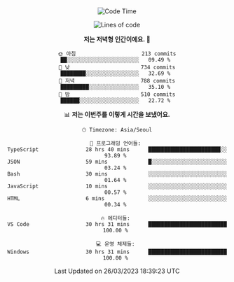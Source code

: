 <div align="center">

<br />

 <!--START_SECTION:waka-->
![Code Time](http://img.shields.io/badge/Code%20Time-407%20hrs%2058%20mins-blue)

![Lines of code](https://img.shields.io/badge/%EC%A0%80%EB%8A%94%20%EC%97%AC%ED%83%9C%EA%B9%8C%EC%A7%80%20-2.6%20million%20%EC%A4%84%EC%9D%98%20%EC%BD%94%EB%93%9C%EB%A5%BC%20%EC%9E%91%EC%84%B1%ED%96%88%EC%96%B4%EC%9A%94.-blue)

**저는 저녁형 인간이에요. 🦉** 

```text
🌞 아침                     213 commits         ██░░░░░░░░░░░░░░░░░░░░░░░   09.49 % 
🌆 낮　                     734 commits         ████████░░░░░░░░░░░░░░░░░   32.69 % 
🌃 저녁                     788 commits         █████████░░░░░░░░░░░░░░░░   35.10 % 
🌙 밤　                     510 commits         ██████░░░░░░░░░░░░░░░░░░░   22.72 % 
```


📊 **저는 이번주를 이렇게 시간을 보냈어요.** 

```text
🕑︎ Timezone: Asia/Seoul

💬 프로그래밍 언어들: 
TypeScript               28 hrs 40 mins      ███████████████████████░░   93.89 % 
JSON                     59 mins             █░░░░░░░░░░░░░░░░░░░░░░░░   03.24 % 
Bash                     30 mins             ░░░░░░░░░░░░░░░░░░░░░░░░░   01.64 % 
JavaScript               10 mins             ░░░░░░░░░░░░░░░░░░░░░░░░░   00.57 % 
HTML                     6 mins              ░░░░░░░░░░░░░░░░░░░░░░░░░   00.34 % 

🔥 에디터들: 
VS Code                  30 hrs 31 mins      █████████████████████████   100.00 % 

💻 운영 체제들: 
Windows                  30 hrs 31 mins      █████████████████████████   100.00 % 
```


 Last Updated on 26/03/2023 18:39:23 UTC
<!--END_SECTION:waka-->

</div>
